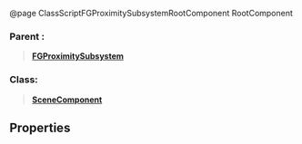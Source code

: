 @page ClassScriptFGProximitySubsystemRootComponent RootComponent
### Parent :
<b><a href="_class_script_f_g_proximity_subsystem.html"><blockquote>FGProximitySubsystem</blockquote></a></b>
### Class:
<b><a href="_class_script_scene_component.html"><blockquote>SceneComponent</blockquote></a></b>
## Properties

